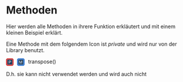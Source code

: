 # Methoden

Hier werden alle Methoden in ihrere Funktion erkläutert und mit einem kleinen Beispiel erklärt.

Eine Methode mit dem folgendem Icon ist *private* und wird nur von der Library benutzt. 

<img src="private.svg" width="20" style="vertical-align: middle;margin-right: 10px;margin-bottom: 0px;"/><img src="Methode.svg" width="20" style="vertical-align: middle;margin-right: 10px;margin-bottom: 0px;"/>transpose()

D.h. sie kann nicht verwendet werden und wird auch nicht
